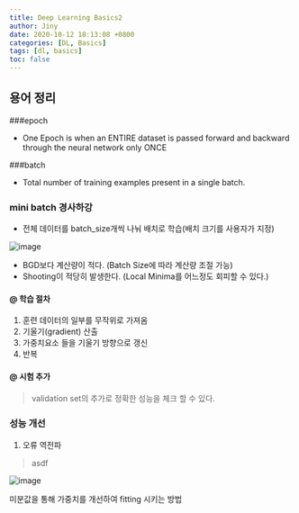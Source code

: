 ```yaml
---
title: Deep Learning Basics2
author: Jiny
date: 2020-10-12 18:13:08 +0800
categories: [DL, Basics]
tags: [dl, basics]
toc: false
---
```


## 용어 정리
###epoch
- One Epoch is when an ENTIRE dataset is passed forward and backward through the neural network only ONCE

###batch
- Total number of training examples present in a single batch.

### mini batch 경사하강
- 전체 데이터를 batch_size개씩 나눠 배치로 학습(배치 크기를 사용자가 지정)

![image](https://img1.daumcdn.net/thumb/R1280x0/?scode=mtistory2&fname=https%3A%2F%2Fblog.kakaocdn.net%2Fdn%2FbkVbjU%2FbtqEtOUJD9H%2FL9KHdOnSukjHnhlRwRERy1%2Fimg.png)
- BGD보다 계산량이 적다. (Batch Size에 따라 계산량 조절 가능)
- Shooting이 적당히 발생한다. (Local Minima를 어느정도 회피할 수 있다.)

#### @ 학습 절차
1. 훈련 데이터의 일부를 무작위로 가져옴
2. 기울기(gradient) 산출
3. 가중치요소 들을 기울기 방향으로 갱신
4. 반복

#### @ 시험 추가
> validation set의 추가로 정확한 성능을 체크 할 수 있다.


### 성능 개선
1. 오류 역전파
  >asdf

![image](https://lh3.googleusercontent.com/proxy/WQXtg6S8aXyADdcIKIuM2qO6SywQGFoKCVxWjBIcrLSdFbtvKaXtq20bvpt-yUTvQAPP2eVgi1JM74tbw3Khy1MI3PzmgQONFprzaommxH_5GCEuxUGLugeXAUQ-NJxIim4TQMX-clHvRNCSf1a19NLyKAsQ7AhkcfT6A8pIBI4NXg8kNhvUdm0NZV5BDRRarGtTSQP3Te6c5I34IqA4QSlQetg-4b05pNKqIYYX7oTZnVxda-tQ1GnT3Q989UD63YJ5qNEBzPDePDxYeBmk1c89ozkbZ65eSBm35n8hlv4)

미분값을 통해 가중치를 개선하여 fitting 시키는 방법

